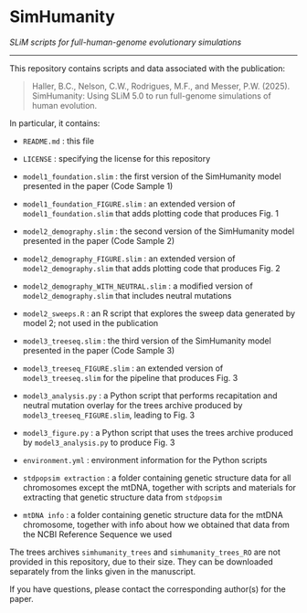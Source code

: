 # SimHumanity
_SLiM scripts for full-human-genome evolutionary simulations_

---

This repository contains scripts and data associated with the publication:

> Haller, B.C., Nelson, C.W., Rodrigues, M.F., and Messer, P.W. (2025). SimHumanity: Using SLiM 5.0 to run full-genome simulations of human evolution.

In particular, it contains:

- `README.md` : this file

- `LICENSE` : specifying the license for this repository

- `model1_foundation.slim` : the first version of the SimHumanity model presented in the paper (Code Sample 1)

- `model1_foundation_FIGURE.slim` : an extended version of `model1_foundation.slim` that adds plotting code that produces Fig. 1

- `model2_demography.slim` : the second version of the SimHumanity model presented in the paper (Code Sample 2)

- `model2_demography_FIGURE.slim` : an extended version of `model2_demography.slim` that adds plotting code that produces Fig. 2

- `model2_demography_WITH_NEUTRAL.slim` : a modified version of `model2_demography.slim` that includes neutral mutations

- `model2_sweeps.R` : an R script that explores the sweep data generated by model 2; not used in the publication

- `model3_treeseq.slim` : the third version of the SimHumanity model presented in the paper (Code Sample 3)

- `model3_treeseq_FIGURE.slim` : an extended version of `model3_treeseq.slim` for the pipeline that produces Fig. 3

- `model3_analysis.py` : a Python script that performs recapitation and neutral mutation overlay for the trees archive produced by `model3_treeseq_FIGURE.slim`, leading to Fig. 3

- `model3_figure.py` : a Python script that uses the trees archive produced by `model3_analysis.py` to produce Fig. 3

- `environment.yml` : environment information for the Python scripts

- `stdpopsim extraction` : a folder containing genetic structure data for all chromosomes except the mtDNA, together with scripts and materials for extracting that genetic structure data from `stdpopsim`

- `mtDNA info` : a folder containing genetic structure data for the mtDNA chromosome, together with info about how we obtained that data from the NCBI Reference Sequence we used

The trees archives `simhumanity_trees` and `simhumanity_trees_RO` are not provided in this repository, due to their size.  They can be downloaded separately from the links given in the manuscript.

If you have questions, please contact the corresponding author(s) for the paper.
